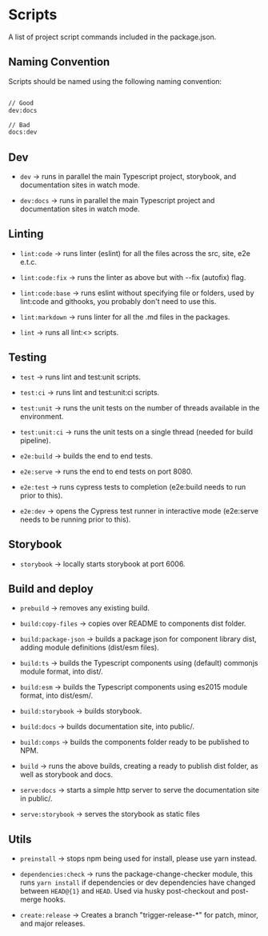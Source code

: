 # Scripts

A list of project script commands included in the package.json.

## Naming Convention

Scripts should be named using the following naming convention:

[action]:[context]

```sh

// Good
dev:docs

// Bad
docs:dev

```

## Dev

* `dev` -> runs in parallel the main Typescript project, storybook, and documentation sites in watch mode.

* `dev:docs` -> runs in parallel the main Typescript project and documentation sites in watch mode.

## Linting

* `lint:code` -> runs linter (eslint) for all the files across the src, site, e2e e.t.c.

* `lint:code:fix` -> runs the linter as above but with --fix (autofix) flag.

* `lint:code:base` -> runs eslint without specifying file or folders, used by lint:code and githooks, you probably don't need to use this.

* `lint:markdown` -> runs linter for all the .md files in the packages.

* `lint` -> runs all lint:<> scripts.

## Testing

* `test` -> runs lint and test:unit scripts.

* `test:ci` -> runs lint and test:unit:ci scripts.

* `test:unit` -> runs the unit tests on the number of threads available in the environment.

* `test:unit:ci` -> runs the unit tests on a single thread (needed for build pipeline).

* `e2e:build` -> builds the end to end tests.

* `e2e:serve` -> runs the end to end tests on port 8080.

* `e2e:test` -> runs cypress tests to completion (e2e:build needs to run prior to this).

* `e2e:dev` -> opens the Cypress test runner in interactive mode (e2e:serve needs to be running prior to this).

## Storybook

* `storybook` -> locally starts storybook at port 6006.

## Build and deploy

* `prebuild` -> removes any existing build.

* `build:copy-files` -> copies over README to components dist folder.

* `build:package-json` -> builds a package json for component library dist, adding module definitions (dist/esm files).

* `build:ts` -> builds the Typescript components using (default) commonjs module format, into dist/.

* `build:esm` -> builds the Typescript components using es2015 module format, into dist/esm/.

* `build:storybook` -> builds storybook.

* `build:docs` -> builds documentation site, into public/.

* `build:comps` -> builds the components folder ready to be published to NPM.

* `build` -> runs the above builds, creating a ready to publish dist folder, as well as storybook and docs.

* `serve:docs` -> starts a simple http server to serve the documentation site in public/.

* `serve:storybook` -> serves the storybook as static files

## Utils

* `preinstall` -> stops npm being used for install, please use yarn instead.

* `dependencies:check` -> runs the package-change-checker module, this runs `yarn install` if dependencies or dev dependencies have changed between `HEAD@{1}` and `HEAD`. Used via husky post-checkout and post-merge hooks.

* `create:release` -> Creates a branch "trigger-release-*" for patch, minor, and major releases.
